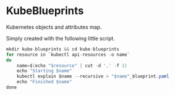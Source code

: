 # KubeBlueprints

Kubernetes objects and attributes map.

Simply created with the following little script.

```java
mkdir kube-blueprints && cd kube-blueprints
for resource in `kubectl api-resources -o name`
do
    name=$(echo "$resource" | cut -d '.' -f 1)
    echo "Starting $name"
    kubectl explain $name --recursive > "$name"_blueprint.yaml
    echo "Finished $name"
done
```
